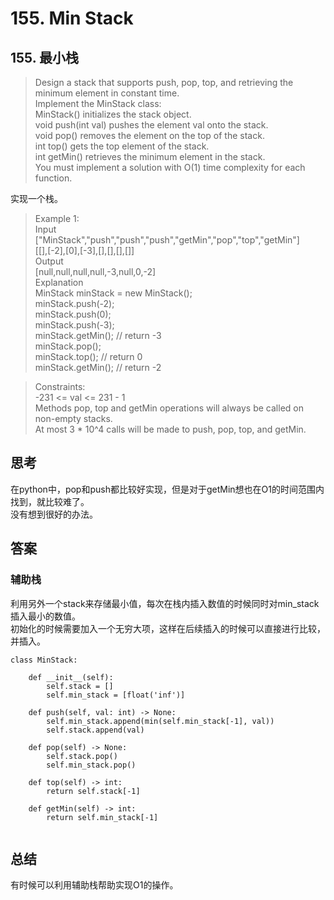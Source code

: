 # 155. Min Stack
## 155. 最小栈
>Design a stack that supports push, pop, top, and retrieving the minimum element in constant time.  
Implement the MinStack class:  
MinStack() initializes the stack object.  
void push(int val) pushes the element val onto the stack.  
void pop() removes the element on the top of the stack.  
int top() gets the top element of the stack.  
int getMin() retrieves the minimum element in the stack.  
You must implement a solution with O(1) time complexity for each function.  

实现一个栈。  

>Example 1:  
Input  
["MinStack","push","push","push","getMin","pop","top","getMin"]  
[[],[-2],[0],[-3],[],[],[],[]]  
Output  
[null,null,null,null,-3,null,0,-2]  
Explanation  
MinStack minStack = new MinStack();  
minStack.push(-2);  
minStack.push(0);  
minStack.push(-3);  
minStack.getMin(); // return -3  
minStack.pop();  
minStack.top();    // return 0  
minStack.getMin(); // return -2  


>Constraints:  
-231 <= val <= 231 - 1  
Methods pop, top and getMin operations will always be called on non-empty stacks.  
At most 3 * 10^4 calls will be made to push, pop, top, and getMin.  
## 思考
在python中，pop和push都比较好实现，但是对于getMin想也在O1的时间范围内找到，就比较难了。  
没有想到很好的办法。
## 答案
### 辅助栈
利用另外一个stack来存储最小值，每次在栈内插入数值的时候同时对min_stack插入最小的数值。  
初始化的时候需要加入一个无穷大项，这样在后续插入的时候可以直接进行比较，并插入。  
```python3
class MinStack:

    def __init__(self):
        self.stack = []
        self.min_stack = [float('inf')]

    def push(self, val: int) -> None:
        self.min_stack.append(min(self.min_stack[-1], val))
        self.stack.append(val)

    def pop(self) -> None:
        self.stack.pop()
        self.min_stack.pop()

    def top(self) -> int:
        return self.stack[-1]

    def getMin(self) -> int:
        return self.min_stack[-1]
        
```

## 总结
有时候可以利用辅助栈帮助实现O1的操作。  
[](https://leetcode.com/problems/min-stack/)
[](https://leetcode.cn/problems/min-stack/?favorite=2cktkvj)
